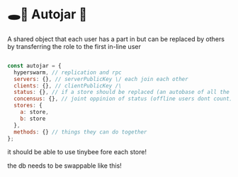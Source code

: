 # 🕳🥊 Autojar 🫙
A shared object that each user has a part in but can be replaced by others by transferring the role to the first in-line user

```js

const autojar = {
  hyperswarm, // replication and rpc
  servers: {}, // serverPublicKey \/ each join each other
  clients: {}, // clientPublicKey /\
  status: {}, // if a store should be replaced (an autobase of all the users who have ever had roles)
  concensus: {}, // joint oppinion of status (offline users dont count) another autobase
  stores: {
    a: store,
    b: store
  },
  methods: {} // things they can do together
};
```

it should be able to use tinybee fore each store!

the db needs to be swappable like this!
